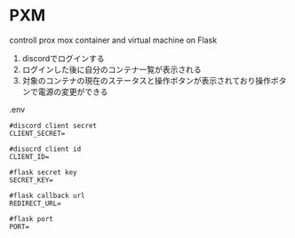 # PXM
controll prox mox container and virtual machine on Flask

1. discordでログインする
2. ログインした後に自分のコンテナ一覧が表示される
3. 対象のコンテナの現在のステータスと操作ボタンが表示されており操作ボタンで電源の変更ができる

.env
```
#discord client secret
CLIENT_SECRET=

#disocrd client id
CLIENT_ID=

#flask secret key
SECRET_KEY=

#flask callback url
REDIRECT_URL=

#flask port
PORT=
```
